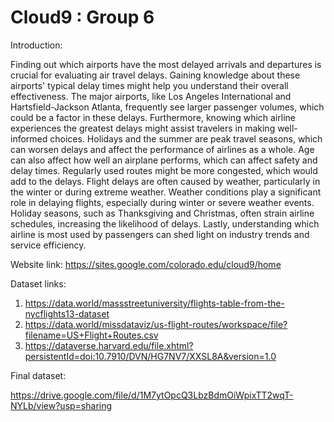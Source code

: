 # Cloud9 : Group 6
Introduction:

Finding out which airports have the most delayed arrivals and departures is crucial for evaluating air travel delays. Gaining knowledge about these airports' typical delay times might help you understand their overall effectiveness. The major airports, like Los Angeles International and Hartsfield-Jackson Atlanta, frequently see larger passenger volumes, which could be a factor in these delays. Furthermore, knowing which airline experiences the greatest delays might assist travelers in making well-informed choices. Holidays and the summer are peak travel seasons, which can worsen delays and affect the performance of airlines as a whole. Age can also affect how well an airplane performs, which can affect safety and delay times. Regularly used routes might be more congested, which would add to the delays. Flight delays are often caused by weather, particularly in the winter or during extreme weather. Weather conditions play a significant role in delaying flights, especially during winter or severe weather events. Holiday seasons, such as Thanksgiving and Christmas, often strain airline schedules, increasing the likelihood of delays. Lastly, understanding which airline is most used by passengers can shed light on industry trends and service efficiency. 

Website link: https://sites.google.com/colorado.edu/cloud9/home

Dataset links:
1. https://data.world/massstreetuniversity/flights-table-from-the-nycflights13-dataset
2. https://data.world/missdataviz/us-flight-routes/workspace/file?filename=US+Flight+Routes.csv
3. https://dataverse.harvard.edu/file.xhtml?persistentId=doi:10.7910/DVN/HG7NV7/XXSL8A&version=1.0

Final dataset:

https://drive.google.com/file/d/1M7ytOpcQ3LbzBdmOiWpixTT2wqT-NYLb/view?usp=sharing

